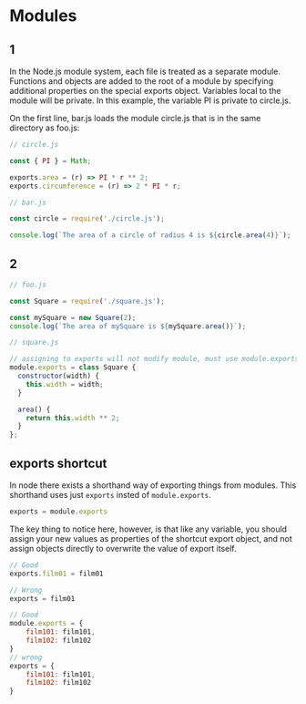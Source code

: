 # Modules

## 1

In the Node.js module system, each file is treated as a separate module. Functions and objects are added to the root of a module by specifying additional properties on the special exports object. Variables local to the module will be private. In this example, the variable PI is private to circle.js.

On the first line, bar.js loads the module circle.js that is in the same directory as foo.js:

```Javascript
// circle.js

const { PI } = Math;

exports.area = (r) => PI * r ** 2;
exports.circumference = (r) => 2 * PI * r;
```

```Javascript
// bar.js

const circle = require('./circle.js');

console.log(`The area of a circle of radius 4 is ${circle.area(4)}`);
```

## 2

```Javascript
// foo.js

const Square = require('./square.js');

const mySquare = new Square(2);
console.log(`The area of mySquare is ${mySquare.area()}`);
```

```Javascript
// square.js

// assigning to exports will not modify module, must use module.exports
module.exports = class Square {
  constructor(width) {
    this.width = width;
  }

  area() {
    return this.width ** 2;
  }
};
```

## exports shortcut

In node there exists a shorthand way of exporting things from modules. This shorthand uses just `exports` insted of `module.exports`.

```Javascript
exports = module.exports
```

The key thing to notice here, however, is that like any variable, you should assign your new values as properties of the shortcut export object, and not assign objects directly to overwrite the value of export itself.

```Javascript
// Good
exports.film01 = film01

// Wrong
exports = film01
```

```Javascript
// Good
module.exports = {
    film101: film101,
    film102: film102
}
// wrong
exports = {  
    film101: film101,
    film102: film102
}
```
